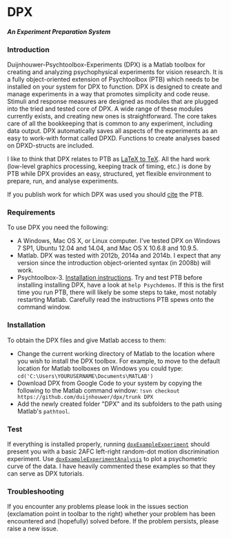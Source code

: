 # DPX 
#### _An Experiment Preparation System_

### Introduction

Duijnhouwer-Psychtoolbox-Experiments (DPX) is a Matlab toolbox for creating and analyzing psychophysical experiments for vision research. It is a fully object-oriented extension of Psychtoolbox (PTB) which needs to be installed on your system for DPX to function. DPX is designed to create and manage experiments in a way that promotes simplicity and code reuse. Stimuli and response measures are designed as modules that are plugged into the tried and tested core of DPX. A wide range of these modules currently exists, and creating new ones is straightforward. The core takes care of all the bookkeeping that is common to any experiment, including data output. DPX automatically saves all aspects of the experiments as an easy to work-with format called DPXD. Functions to create analyses based on DPXD-structs are included. 

I like to think that DPX relates to PTB as [LaTeX to TeX](http://www.haverford.edu/mathematics/resources/LaTeX_vs_TeX.php). All the hard work (low-level graphics processing, keeping track of timing, etc.) is done by PTB while DPX provides an easy, structured, yet flexible environment to prepare, run, and analyse experiments.

If you publish work for which DPX was used you should [cite](http://psychtoolbox.org/credits) the PTB.

### Requirements

To use DPX you need the following:

 * A Windows, Mac OS X, or Linux computer. I've tested DPX on Windows 7 SP1, Ubuntu 12.04 and 14.04, and Mac OS X 10.6.8 and 10.9.5.
 * Matlab. DPX was tested with 2012b, 2014a and 2014b. I expect that any version since the introduction object-oriented syntax (in 2008b) will work.
 * Psychtoolbox-3. [Installation instructions](http://psychtoolbox.org/PsychtoolboxDownload). Try and test PTB before installing installing DPX, have a look at `help Psychdemos`. If this is the first time you run PTB, there will likely be some steps to take, most notably restarting Matlab. Carefully read the instructions PTB spews onto the command window.

### Installation

To obtain the DPX files and give Matlab access to them:

* Change the current working directory of Matlab to the location where you wish to install the DPX toolbox. For example, to move to the default location for Matlab toolboxes on Windows you could type:
  `cd('C:\Users\YOURUSERNAME\Documents\MATLAB')`
* Download DPX from Google Code to your system by copying the following to the Matlab command window:
  `!svn checkout https://github.com/duijnhouwer/dpx/trunk DPX`
* Add the newly created folder "DPX" and its subfolders to the path using Matlab's `pathtool`.

### Test

If everything is installed properly, running [`dpxExampleExperiment`](https://github.com/duijnhouwer/dpx/blob/master/dpxExperiments/Examples/dpxExampleExperiment.m) should present you with a basic 2AFC left-right random-dot motion discrimination experiment. Use [`dpxExampleExperimentAnalysis`](https://github.com/duijnhouwer/dpx/blob/master/dpxExperiments/Examples/dpxExampleExperimentAnalysis.m) to plot a psychometric curve of the data. I have heavily commented these examples so that they can serve as DPX tutorials.

### Troubleshooting

If you encounter any problems please look in the issues section (exclamation point in toolbar to the right) whether your problem has been encountered and (hopefully) solved before. If the problem persists, please raise a new issue.
